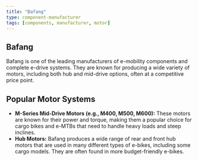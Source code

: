 ```yaml
---
title: "Bafang"
type: component-manufacturer
tags: [components, manufacturer, motor]
---
```


## Bafang

Bafang is one of the leading manufacturers of e-mobility components and complete e-drive systems. They are known for producing a wide variety of motors, including both hub and mid-drive options, often at a competitive price point.

## Popular Motor Systems

- **M-Series Mid-Drive Motors (e.g., M400, M500, M600):** These motors are known for their power and torque, making them a popular choice for cargo bikes and e-MTBs that need to handle heavy loads and steep inclines.
- **Hub Motors:** Bafang produces a wide range of rear and front hub motors that are used in many different types of e-bikes, including some cargo models. They are often found in more budget-friendly e-bikes.
